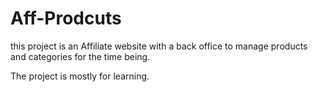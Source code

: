 # Aff-Prodcuts

this project is an Affiliate website with a back office to manage products and categories for the time being.

The project is mostly for learning.

